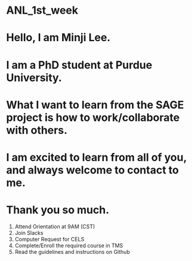 

# ANL_1st_week
# Hello, I am Minji Lee.
# I am a PhD student at Purdue University.
# What I want to learn from the SAGE project is how to work/collaborate with others.
# I am excited to learn from all of you, and always welcome to contact to me.
# Thank you so much.


1. Attend Orientation at 9AM (CST)
2. Join Slacks
3. Computer Request for CELS
4. Complete/Enroll the required course in TMS
5. Read the guidelines and instructions on Github
